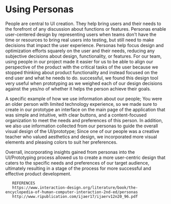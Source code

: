 # Using Personas 
People are central to UI creation. They help bring users and their needs to the forefront of any discussion about functions or features. Personas enable user-centered design by representing users when teams don't have the time or resources to bring real users into testing, but still need to make decisions that impact the user experience. Personas help focus design and optimization efforts squarely on the user and their needs, reducing any subjective decisions about design, functionality, or features. For our team, using people in our project made it easier for us to be able to align our perspective of the product with the critical tasks of the user because we stopped thinking about product functionality and instead focused on the end user and what he needs to do. successful, we found this design tool very useful when prototyping as we weighed each of our design decisions against the yes/no of whether it helps the person achieve their goals.

A specific example of how we use information about our people; You were an older person with limited technology experience, so we made sure to create in our prototype an interface on the main page of the application that was simple and intuitive, with clear buttons, and a content-focused organization to meet the needs and preferences of this person. In addition, we also use information collected from our personas to guide the overall visual design of the UI/prototype; Since one of our people was a creative teacher who valued aesthetics and design, we incorporated more visual elements and pleasing colors to suit her preferences.

Overrall, incorporating insights gained from personas into the UI/Prototyping process allowed us to create a more user-centric design that caters to the specific needs and preferences of our target audience, ultimately resulting in a stage of the process for more successful and effective product development.


       REFERENCES
       https://www.interaction-design.org/literature/book/the-encyclopedia-of-human-computer-interaction-2nd-ed/personas
       http://www.ripublication.com/ijaer17/ijaerv12n20_96.pdf
